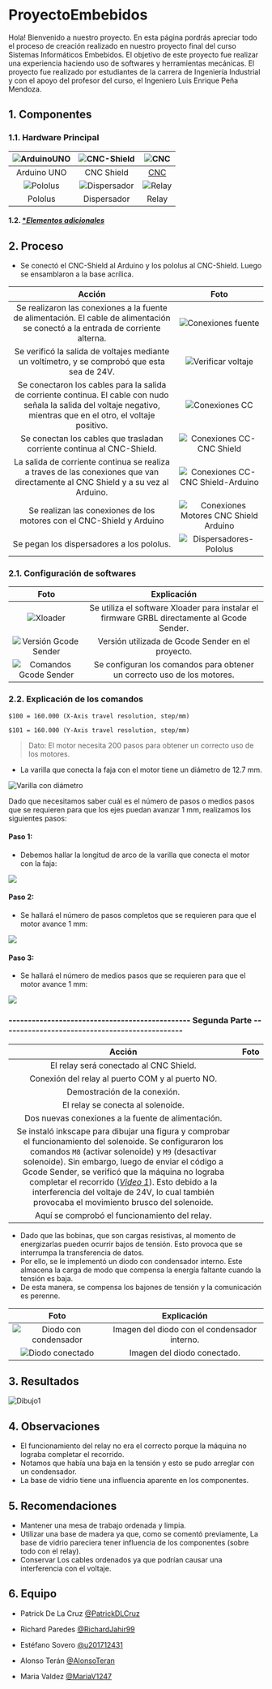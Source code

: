 # ProyectoEmbebidos

Hola! Bienvenido a nuestro proyecto.
En esta página pordrás apreciar todo el proceso de creación realizado en nuestro proyecto final del curso Sistemas Informáticos Embebidos. El objetivo de este proyecto fue realizar una experiencia haciendo uso de softwares y herramientas mecánicas. 
El proyecto fue realizado por estudiantes de la carrera de Ingeniería Industrial y con el apoyo del profesor del curso, el Ingeniero Luis Enrique Peña Mendoza.

## 1. Componentes

### 1.1. Hardware Principal

<img src="https://github.com/u201712431/ProyectoEmbebidos/blob/main/Imagenes/ArduinoUNO.jpg" alt="ArduinoUNO">    |                                                             <img src="https://github.com/u201712431/ProyectoEmbebidos/blob/main/Imagenes/CNC-Shield.jpg" alt="CNC-Shield">    |                                                             <img src="https://github.com/u201712431/ProyectoEmbebidos/blob/main/Imagenes/CNC-SinConexiones.jpg" alt="CNC">
:--------------------------------------------: | :--------------------------------------------: | :----------------------------------:
Arduino UNO | CNC Shield | [CNC](https://github.com/u201712431/ProyectoEmbebidos/blob/main/CNC_add.md)
<img src="https://github.com/u201712431/ProyectoEmbebidos/blob/main/Imagenes/CNC-Shield-Pololus.jpg" alt="Pololus"> | <img src="https://github.com/u201712431/ProyectoEmbebidos/blob/main/Imagenes/Dispersador.jpg" alt="Dispersador"> | <img src="https://github.com/u201712431/ProyectoEmbebidos/blob/main/Imagenes/Figura24.jpg" alt="Relay">
Pololus | Dispersador | Relay

#### 1.2. [**Elementos adicionales*](https://github.com/u201712431/ProyectoEmbebidos/blob/main/elementos.md)

## 2. Proceso

- Se conectó el CNC-Shield al Arduino y los pololus al CNC-Shield. Luego se ensamblaron a la base acrílica.

Acción | Foto
:---------: | :--------:
Se realizaron las conexiones a la fuente de alimentación. El cable de alimentación se conectó a la entrada de corriente alterna.   |                             <img src="https://github.com/u201712431/ProyectoEmbebidos/blob/main/Imagenes/Conexiones_Fuente.jpg" alt="Conexiones fuente">
Se verificó la salida de voltajes mediante un voltímetro, y se comprobó que esta sea de 24V.    |                                                                <img src="https://github.com/u201712431/ProyectoEmbebidos/blob/main/Imagenes/Voltimetro.jpg" alt="Verificar voltaje">
Se conectaron los cables para la salida de corriente continua. El cable con nudo señala la salida del voltaje negativo, mientras que en el otro, el voltaje positivo.   |  <img src="https://github.com/u201712431/ProyectoEmbebidos/blob/main/Imagenes/Conexiones_CC.jpg" alt="Conexiones CC">
Se conectan los cables que trasladan corriente continua al CNC-Shield.  |                                                                                        <img src="https://github.com/u201712431/ProyectoEmbebidos/blob/main/Imagenes/Conexiones_CC-CNC_Shield.jpg" alt="Conexiones CC-CNC Shield">
La salida de corriente continua se realiza a traves de las conexiones que van directamente al CNC Shield y a su vez al Arduino.    |                             <img src="https://github.com/u201712431/ProyectoEmbebidos/blob/main/Imagenes/Conexiones_CNC-Arduino.jpg" alt="Conexiones CC-CNC Shield-Arduino">
Se realizan las conexiones de los motores con el CNC-Shield y Arduino | <img src="https://github.com/u201712431/ProyectoEmbebidos/blob/main/Imagenes/Conexiones_Motores-CNC_Shield-Arduino.jpg" alt="Conexiones Motores CNC Shield Arduino">
Se pegan los dispersadores a los pololus. | <img src="https://github.com/u201712431/ProyectoEmbebidos/blob/main/Imagenes/Pegado_Dispersadores-Pololus.jpg" alt="Dispersadores-Pololus">

### 2.1. Configuración de softwares
Foto | Explicación
:---------: | :--------:
<img src="https://github.com/u201712431/ProyectoEmbebidos/blob/main/Imagenes/Software_Xloader.jpg" alt="Xloader"> | Se utiliza el software Xloader para instalar el firmware GRBL directamente al Gcode Sender.
<img src="https://github.com/u201712431/ProyectoEmbebidos/blob/main/Imagenes/GcodeSender_Version.png" alt="Versión Gcode Sender"> | Versión utilizada de Gcode Sender en el proyecto.
<img src="https://github.com/u201712431/ProyectoEmbebidos/blob/main/Imagenes/GcodeSender_Comandos.png" alt="Comandos Gcode Sender"> |Se configuran los comandos para obtener un correcto uso de los motores.

### 2.2. Explicación de los comandos
`$100 = 160.000 (X-Axis travel resolution, step/mm)`

`$101 = 160.000 (Y-Axis travel resolution, step/mm)`

> Dato: El motor necesita 200 pasos para obtener un correcto uso de los motores.

- La varilla que conecta la faja con el motor tiene un diámetro de 12.7 mm.

<img src="https://github.com/u201712431/ProyectoEmbebidos/blob/cb7f856b0726b51162c3755b5372260882d145b7/Imagenes/varilla.JPG" alt="Varilla con diámetro">  

Dado que necesitamos saber cuál es el número de pasos o medios pasos que se requieren para que los ejes puedan avanzar 1 mm, realizamos los siguientes pasos:

#### Paso 1:
- Debemos hallar la longitud de arco de la varilla que conecta el motor con la faja:

<img src="https://github.com/u201712431/ProyectoEmbebidos/blob/3c0b9179d057773e6a420eae4bd05e3d0e138f1f/Imagenes/formula%201.JPG">
     
#### Paso 2:
- Se hallará el número de pasos completos que se requieren para que el motor avance 1 mm:
     
 <img src="https://github.com/u201712431/ProyectoEmbebidos/blob/3c0b9179d057773e6a420eae4bd05e3d0e138f1f/Imagenes/formula%202.JPG">
 
#### Paso 3:
- Se hallará el número de medios pasos que se requieren para que el motor avance 1 mm:

<img src="https://github.com/u201712431/ProyectoEmbebidos/blob/fb99f7b9a43951b33d8695231fefb6b6e3049133/Imagenes/formula%203%20b.JPG">

### ----------------------------------------------- Segunda Parte -----------------------------------------------
Acción | Foto
:------: | :------:
El relay será conectado al CNC Shield. | <img src="https://github.com/u201712431/ProyectoEmbebidos/blob/main/Imagenes/Figura24.jpg" alt="">
Conexión del relay al puerto COM y al puerto NO. | <img src="https://github.com/u201712431/ProyectoEmbebidos/blob/main/Imagenes/Figura25.jpg" alt="">
Demostración de la conexión. | <img src="https://github.com/u201712431/ProyectoEmbebidos/blob/main/Imagenes/Figura26.jpg" alt="">
El relay se conecta al solenoide. | <img src="https://github.com/u201712431/ProyectoEmbebidos/blob/main/Imagenes/Figura%2027.jpg" alt="">
Dos nuevas conexiones a la fuente de alimentación. | <img src="https://github.com/u201712431/ProyectoEmbebidos/blob/main/Imagenes/Figura28.jpg" alt="">
Se instaló inkscape para dibujar una figura y comprobar el funcionamiento del solenoide. Se configuraron los comandos `M8` (activar solenoide) y `M9` (desactivar solenoide). Sin embargo, luego de enviar el código a Gcode Sender, se verificó que la máquina no lograba completar el recorrido (*[Video 1](https://youtu.be/N6gLUjlWxIs)*). Esto debido a la interferencia del voltaje de 24V, lo cual también provocaba el movimiento brusco del solenoide. | <img src="https://github.com/u201712431/ProyectoEmbebidos/blob/main/Imagenes/Figura29.png" alt="">
Aquí se comprobó el funcionamiento del relay. | <img src="https://github.com/u201712431/ProyectoEmbebidos/blob/main/Imagenes/Figura30.jpg" alt="">

- Dado que las bobinas, que son cargas resistivas, al momento de energizarlas pueden ocurrir bajos de tensión. Esto provoca que se interrumpa la transferencia de datos.
- Por ello, se le implementó un diodo con condensador interno. Este almacena la carga de modo que compensa la energía faltante cuando la tensión es baja.
- De esta manera, se compensa los bajones de tensión y la comunicación es perenne.

Foto | Explicación
:---------: | :--------:
<img src="https://github.com/u201712431/ProyectoEmbebidos/blob/feb004de71edc8348d5bab0935f02a1f59acf9db/Imagenes/Diodoconcondensador.jpg" alt="Diodo con condensador"> | Imagen del diodo con el condensador interno. 
<img src="https://github.com/u201712431/ProyectoEmbebidos/blob/feb004de71edc8348d5bab0935f02a1f59acf9db/Imagenes/diodoconectado.jpg" alt="Diodo conectado"> | Imagen del diodo conectado.


## 3. Resultados

![Dibujo1](https://github.com/u201712431/ProyectoEmbebidos/blob/main/Imagenes/Dibujo_1.gif)

## 4. Observaciones

- El funcionamiento del relay no era el correcto porque la máquina no lograba completar el recorrido. 
- Notamos que había una baja en la tensión y esto se pudo arreglar con un condensador. 
- La base de vidrio tiene una influencia aparente en los componentes. 

## 5. Recomendaciones 

- Mantener una mesa de trabajo ordenada y limpia. 
- Utilizar una base de madera ya que, como se comentó previamente, La base de vidrio pareciera tener influencia de los componentes (sobre todo con el relay). 
- Conservar Los cables ordenados ya que podrían causar una interferencia con el voltaje. 

## 6. Equipo
- Patrick De La Cruz [@PatrickDLCruz](https://github.com/PatrickDLCruz)

- Richard Paredes [@RichardJahir99](https://github.com/RichardJahir99)

- Estéfano Sovero [@u201712431](https://github.com/u201712431)

- Alonso Terán [@AlonsoTeran](https://github.com/AlonsoTeran)

- Maria Valdez [@MariaV1247](https://github.com/MariaV1247)
